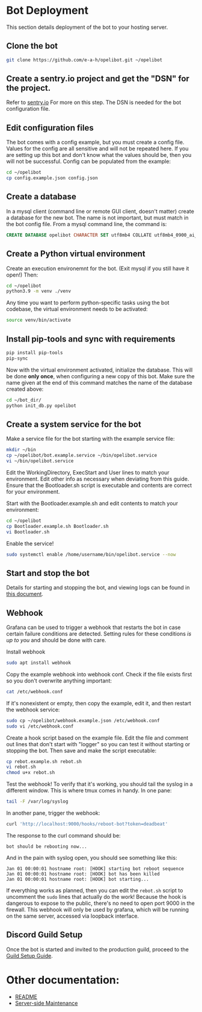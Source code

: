 # Bot Deployment

This section details deployment of the bot to your hosting server.

## Clone the bot

```bash
git clone https://github.com/e-a-h/opelibot.git ~/opelibot
```

## Create a sentry.io project and get the "DSN" for the project.

Refer to [sentry.io](https://sentry.io) For more on this step. The DSN is needed for the bot configuration file. 

## Edit configuration files

The bot comes with a config example, but you must create a config file. Values for the config are all sensitive and will not be repeated here. If you are setting up this bot and don't know what the values should be, then you will not be successful. Config can be populated from the example:
```bash
cd ~/opelibot
cp config.example.json config.json
```

## Create a database

In a mysql client (command line or remote GUI client, doesn't matter) create a database for the new bot. The name is not important, but must match in the bot config file. From a mysql command line, the command is:
```sql
CREATE DATABASE opelibot CHARACTER SET utf8mb4 COLLATE utf8mb4_0900_ai_ci;
```

## Create a Python virtual environment

Create an execution environemnt for the bot. (Exit mysql if you still have it open!) Then:
```bash
cd ~/opelibot
python3.9 -m venv ./venv
```

Any time you want to perform python-specific tasks using the bot codebase, the virtual environment needs to be activated:
```bash
source venv/bin/activate
```

## Install pip-tools and sync with requirements

```bash
pip install pip-tools
pip-sync
```

Now with the virtual environment activated, initialize the database. This will be done **only once**, when configuring a new copy of this bot. Make sure the name given at the end of this command matches the name of the database created above:
```bash
cd ~/bot_dir/
python init_db.py opelibot
```

## Create a system service for the bot

Make a service file for the bot starting with the example service file:
```bash
mkdir ~/bin
cp ~/opelibot/bot.example.service ~/bin/opelibot.service
vi ~/bin/opelibot.service
```

Edit the WorkingDirectory, ExecStart and User lines to match your environment. Edit other info as necessary when deviating from this guide. Ensure that the Bootloader.sh script is executable and contents are correct for your environment.

Start with the Bootloader.example.sh and edit contents to match your environment:

```bash
cd ~/opelibot
cp Bootloader.example.sh Bootloader.sh
vi Bootloader.sh
```

Enable the service!
```bash
sudo systemctl enable /home/username/bin/opelibot.service --now
```

## Start and stop the bot

Details for starting and stopping the bot, and viewing logs can be found in [this document](server_side_maintenance.md).

## Webhook

Grafana can be used to trigger a webhook that restarts the bot in case certain failure conditions are detected. Setting rules for these conditions *is up to you* and should be done with care.

Install webhook
```bash
sudo apt install webhook
```

Copy the example webhook into webhook conf. Check if the file exists first so you don't overwrite anything important:
```bash
cat /etc/webhook.conf
```

If it's nonexistent or empty, then copy the example, edit it, and then restart the webhook service:
```bash
sudo cp ~/opelibot/webhook.example.json /etc/webhook.conf
sudo vi /etc/webhook.conf
```

Create a hook script based on the example file. Edit the file and comment out lines that don't start with "logger" so you can test it without starting or stopping the bot. Then save and make the script executable:
```bash
cp rebot.example.sh rebot.sh
vi rebot.sh
chmod u+x rebot.sh
```

Test the webhook! To verify that it's working, you should tail the syslog in a different window. This is where tmux comes in handy. In one pane:

```bash
tail -F /var/log/syslog
```

In another pane, trigger the webhook:
```bash
curl 'http://localhost:9000/hooks/reboot-bot?token=deadbeat'
```

The response to the curl command should be:
```
bot should be rebooting now...
```

And in the pain with syslog open, you should see something like this:
```
Jan 01 00:00:01 hostname root: [HOOK] starting bot reboot sequence
Jan 01 00:00:01 hostname root: [HOOK] bot has been killed
Jan 01 00:00:01 hostname root: [HOOK] bot starting...
```

If everything works as planned, then you can edit the `rebot.sh` script to uncomment the `sudo` lines that actually do the work! Because the hook is dangerous to expose to the public, there's no need to open port 9000 in the firewall. This webhook will only be used by grafana, which will be running on the same server, accessed via loopback interface.

## Discord Guild Setup

Once the bot is started and invited to the production guild, proceed to the [Guild Setup Guide](guild_setup.md).

# Other documentation:
* [README](../README.md)
* [Server-side Maintenance](server_side_maintenance.md)

